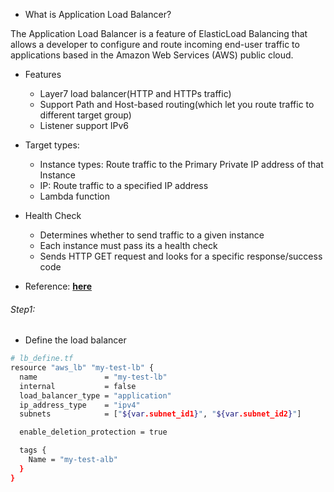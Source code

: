 * What is Application Load Balancer?

The Application Load Balancer is a feature of ElasticLoad Balancing that allows a developer to configure and route incoming end-user traffic to applications based in the Amazon Web Services (AWS) public cloud.

* Features
    * Layer7 load balancer(HTTP and HTTPs traffic)
    * Support Path and Host-based routing(which let you route traffic to different target group)
    * Listener support IPv6

* Target types:
    * Instance types: Route traffic to the Primary Private IP address of that Instance
    * IP: Route traffic to a specified IP address
    * Lambda function

* Health Check
    * Determines whether to send traffic to a given instance
    * Each instance must pass its a health check
    * Sends HTTP GET request and looks for a specific response/success code

* Reference: [**here**](https://docs.aws.amazon.com/elasticloadbalancing/latest/application/introduction.html)

###### Step1: 

* Define the load balancer

```sh
# lb_define.tf
resource "aws_lb" "my-test-lb" {
  name               = "my-test-lb"
  internal           = false
  load_balancer_type = "application"
  ip_address_type    = "ipv4"
  subnets            = ["${var.subnet_id1}", "${var.subnet_id2}"]

  enable_deletion_protection = true

  tags {
    Name = "my-test-alb"
  }
}
```

